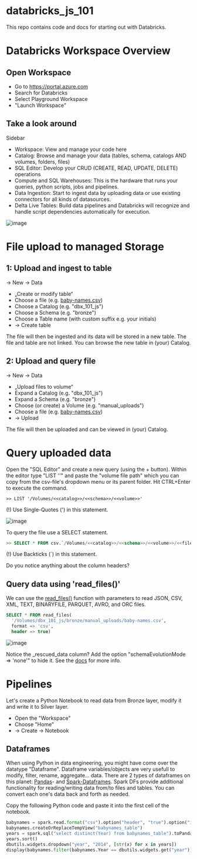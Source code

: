 # databricks_js_101
This repo contains code and docs for starting out with Databricks.

# Databricks Workspace Overview

## Open Workspace
 - Go to https://portal.azure.com
 - Search for Databricks
 - Select Playground Workspace
 - "Launch Workspace"

## Take a look around
Sidebar
 - Workspace: View and manage your code here
 - Catalog: Browse and manage your data (tables, schema, catalogs AND volumes, folders, files)
 - SQL Editor: Develop your CRUD (CREATE, READ, UPDATE, DELETE) operations
 - Compute and SQL Warehouses: This is the hardware that runs your queries, python scripts, jobs and pipelines.
 - Data Ingestion: Start to ingest data by uploading data or use existing connectors for all kinds of datasources.
 - Delta Live Tables: Build data pipelines and Databricks will recognize and handle script dependencies automatically for execution.

![image](https://github.com/user-attachments/assets/a423c17a-8965-4d79-b337-043b07d28aab)



# File upload to managed Storage

## 1: Upload and ingest to table
-> New -> Data 
- „Create or modify table“
- Choose a file (e.g. [baby-names.csv](https://github.com/hadley/data-baby-names/blob/master/baby-names.csv))
- Choose a Catalog (e.g. "dbx_101_js")
- Choose a Schema (e.g. "bronze")
- Choose a Table name (with custom suffix e.g. your initials)
- -> Create table

The file will then be ingested and its data will be stored in a new table. The file and table are not linked.
You can browse the new table in (your) Catalog.

## 2: Upload and query file
-> New -> Data
- „Upload files to volume“
- Expand a Catalog (e.g. "dbx_101_js")
- Expand a Schema (e.g. "bronze")
- Choose (or create) a Volume (e.g. "manual_uploads")
- Choose a file (e.g. [baby-names.csv](https://github.com/hadley/data-baby-names/blob/master/baby-names.csv))
- -> Upload

The file will then be uploaded and can be viewed in (your) Catalog.


# Query uploaded data
Open the "SQL Editor" and create a new query (using the + button). 
Within the editor type "LIST '<path>'" and paste the "volume file path" which you can copy from the csv-file's dropdown menu or its parent folder.
Hit CTRL+Enter to execute the command.

```
>> LIST '/Volumes/<<catalog>>/<<schema>>/<<volume>>'
```
(!) Use Single-Quotes (') in this statement.

![image](https://github.com/user-attachments/assets/bb130e87-b7ba-4423-a3e4-62e5dc84918f)


To query the file use a SELECT statement.
```sql
>> SELECT * FROM csv.`/Volumes/<<catalog>>/<<schema>>/<<volume>>/<<filename.csv>>`
```
(!) Use Backticks (`) in this statement.

Do you notice anything about the column headers?

## Query data using 'read_files()'
We can use the [read_files()](https://learn.microsoft.com/en-us/azure/databricks/sql/language-manual/functions/read_files) function with parameters to read JSON, CSV, XML, TEXT, BINARYFILE, PARQUET, AVRO, and ORC files.

```sql
SELECT * FROM read_files(
  '/Volumes/dbx_101_js/bronze/manual_uploads/baby-names.csv',
  format => 'csv',
  header => true)
```
![image](https://github.com/user-attachments/assets/09e08c32-8a40-43aa-ad1b-cf6941881355)

Notice the _rescued_data column? Add the option "schemaEvolutionMode => 'none'" to hide it. See the [docs](https://docs.databricks.com/en/ingestion/cloud-object-storage/auto-loader/schema.html#what-is-the-rescued-data-column) for more info.


# Pipelines
Let's create a Python Notebook to read data from Bronze layer, modify it and write it to Silver layer.
 - Open the "Workspace"
 - Choose "Home"
 - -> Create -> Notebook

## Dataframes
When using Python in data engineering, you might have come over the datatype "Dataframe". Dataframe variables/objects are very usefull to modify, filter, rename, aggregate... data. There are 2 types of dataframes on this planet: [Pandas](https://pandas.pydata.org/docs/reference/api/pandas.DataFrame.html)- and [Spark-Dataframes](https://spark.apache.org/docs/latest/api/python/reference/pyspark.sql/api/pyspark.sql.DataFrame.html). Spark DFs provide additional functionality for reading/writing data from/to files and tables. You can convert each one's data back and forth as needed.

Copy the following Python code and paste it into the first cell of the notebook.
```python
babynames = spark.read.format("csv").option("header", "true").option("inferSchema", "true").load("/Volumes/main/default/my-volume/babynames.csv")
babynames.createOrReplaceTempView("babynames_table")
years = spark.sql("select distinct(Year) from babynames_table").toPandas()['Year'].tolist()
years.sort()
dbutils.widgets.dropdown("year", "2014", [str(x) for x in years])
display(babynames.filter(babynames.Year == dbutils.widgets.get("year")))
```

